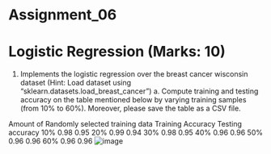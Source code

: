 # Assignment_06

# Logistic Regression (Marks: 10)
1. Implements the logistic regression over the breast cancer wisconsin dataset (Hint: Load dataset
using “sklearn.datasets.load_breast_cancer”)
a. Compute training and testing accuracy on the table mentioned below by varying
training samples (from 10% to 60%). Moreover, please save the table as a CSV
file.

Amount of Randomly selected training data	Training Accuracy	Testing accuracy
10%	0.98	0.95
20%	0.99	0.94
30%	0.98	0.95
40%	0.96	0.96
50%	0.96	0.96
60%	0.96	0.96
![image](https://user-images.githubusercontent.com/76819369/109568234-e9e38180-7ae6-11eb-9f0a-30022330eae3.png)

